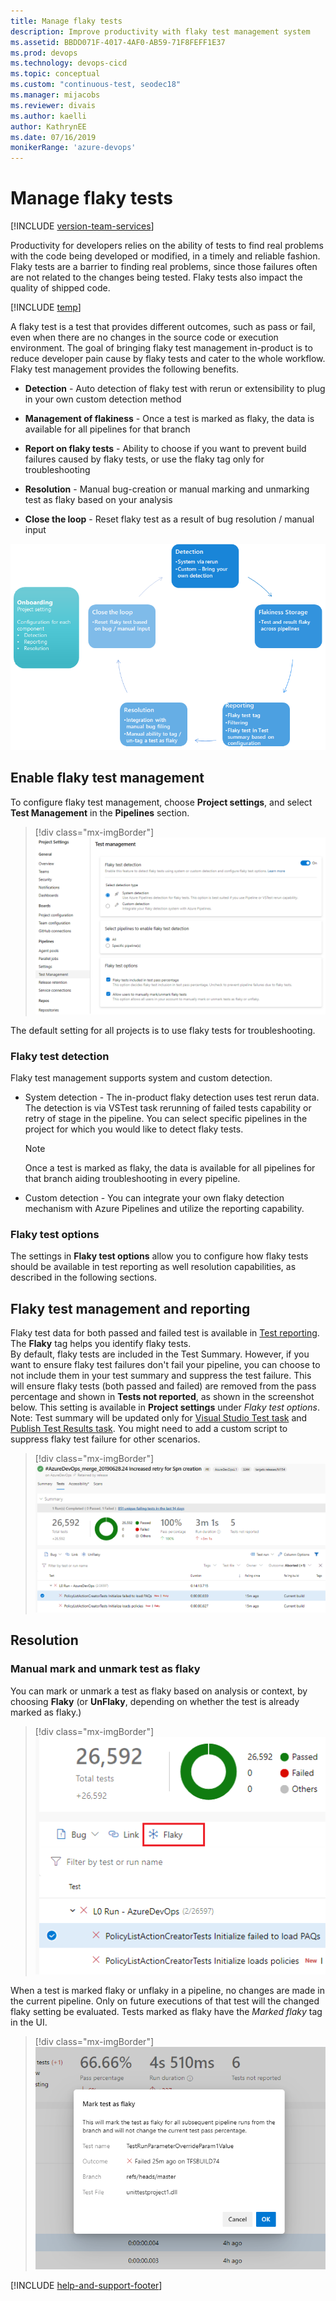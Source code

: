 ```yaml
---
title: Manage flaky tests
description: Improve productivity with flaky test management system
ms.assetid: BBDD071F-4017-4AF0-AB59-71F8FEFF1E37
ms.prod: devops
ms.technology: devops-cicd
ms.topic: conceptual 
ms.custom: "continuous-test, seodec18"
ms.manager: mijacobs
ms.reviewer: divais
ms.author: kaelli
author: KathrynEE
ms.date: 07/16/2019
monikerRange: 'azure-devops'
---
```


# Manage flaky tests

[!INCLUDE [version-team-services](../includes/version-team-services.md)]

Productivity for developers relies on the ability of tests to find real problems with the code being developed or modified, in a timely and reliable fashion. Flaky tests are a barrier to finding real problems, since those failures often are not related to the changes being tested. Flaky tests also impact the quality of shipped code. 

[!INCLUDE [temp](../../includes/feature-support-cloud-only.md)] 

A flaky test is a test that provides different outcomes, such as pass or fail, even when there are no changes in the source code or execution environment. 
The goal of bringing flaky test management in-product is to reduce developer pain cause by flaky tests and cater to the whole workflow. Flaky test management provides the following benefits.

* **Detection** - Auto detection of flaky test with rerun or extensibility to plug in your own custom detection method

* **Management of flakiness** - Once a test is marked as flaky, the data is available for all pipelines for that branch 

* **Report on flaky tests** - Ability to choose if you want to prevent build failures caused by flaky tests, or use the flaky tag only for troubleshooting 

* **Resolution** - Manual bug-creation or manual marking and unmarking test as flaky based on your analysis

* **Close the loop** - Reset flaky test as a result of bug resolution / manual input

![Flaky lifecycle](media/flaky-test-management/flaky.png)

## Enable flaky test management

To configure flaky test management, choose **Project settings**, and select **Test Management** in the **Pipelines** section.

> [!div class="mx-imgBorder"]
> ![Flaky Setting](media/flaky-test-management/flaky_setting.png)

The default setting for all projects is to use flaky tests for troubleshooting. 

### Flaky test detection

Flaky test management supports system and custom detection.

* System detection - The in-product flaky detection uses test rerun data. The detection is via VSTest task rerunning of failed tests capability or retry of stage in the pipeline. You can select specific pipelines in the project for which you would like to detect flaky tests. 

   > [!Note]
   > Once a test is marked as flaky, the data is available for all pipelines for that branch aiding troubleshooting in every pipeline. 

* Custom detection - You can integrate your own flaky detection mechanism with Azure Pipelines and utilize the reporting capability. <!---API details are available ![here]()-->

### Flaky test options

The settings in **Flaky test options** allow you to configure how flaky tests should be available in test reporting as well resolution capabilities, as described in the following sections. 

## Flaky test management and reporting

Flaky test data for both passed and failed test is available in [Test reporting](review-continuous-test-results-after-build.md). The **Flaky** tag helps you identify flaky tests.  
By default, flaky tests are included in the Test Summary. However, if you want to ensure flaky test failures don't fail your pipeline, you can choose to not include them in your test summary and suppress the test failure. This will ensure flaky tests (both passed and failed) are removed from the pass percentage and shown in **Tests not reported**, as shown in the screenshot below. 
This setting is available in **Project settings** under *Flaky test options*. 
Note: Test summary will be updated only for [Visual Studio Test task](../tasks/test/vstest.md) and [Publish Test Results task](../tasks/test/publish-test-results.md?view=azure-devops&tabs=yaml). You might need to add a custom script to suppress flaky test failure for other scenarios. 

> [!div class="mx-imgBorder"]
> ![Flaky Setting](media/flaky-test-management/flaky_reporting.png)

## Resolution

### Manual mark and unmark test as flaky

You can mark or unmark a test as flaky based on analysis or context, by choosing **Flaky** (or **UnFlaky**, depending on whether the test is already marked as flaky.)

> [!div class="mx-imgBorder"]
> ![Mark flaky Bug](media/flaky-test-management/mark-flaky-1.png)

When a test is marked flaky or unflaky in a pipeline, no changes are made in the current pipeline. Only on future executions of that test will the changed flaky setting be evaluated. 
Tests marked as flaky have the *Marked flaky* tag in the UI. 

> [!div class="mx-imgBorder"]
> ![Mark flaky Bug](media/flaky-test-management/markflaky.png)


<!---### Integration with manual bug creation
You can create bugs to manage flaky test debt. If you create or add to bug for a flaky test, *flaky* tag is added and then on resolution of the bug the test is unmarked as flaky. 

![Flaky Bug](media/flaky-test-management/flaky_bug.png)-->

[!INCLUDE [help-and-support-footer](includes/help-and-support-footer.md)] 



